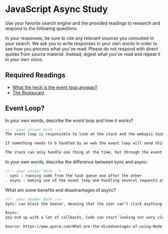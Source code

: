 # JavaScript Async Study

Use your favorite search engine and the provided readings to research and
respond to the following questions.

In your responses, be sure to cite any relevant sources you consulted in your
search. We ask you to write responses in your own words in order to see how you
process what you've read. Please do not respond with direct quotes from source
material. Instead, digest what you've read and repeat it in your own voice.

## Required Readings

-   [What the heck is the event loop anyway?](https://www.youtube.com/watch?v=8aGhZQkoFbQ)
-   [The Restaurant](https://www.codeschool.com/blog/2014/10/30/understanding-node-js/)

## Event Loop?

In your own words, describe the event loop and how it works?

```md
<!-- your answer here -->
The event loop is responsible to look at the stack and the webapis task queue. Every time the the stack is empty it hands the new task from the top of the queue. and put its on the stack (that will make the code actually run).

If something needs to b handled by an web the event loop will send this block of code to the webapi and clear therefore the stack. Now a new thing can be operated at the stack and the webapi is handling it’s request at the same time. Nothing gets blocked. Once the webapi is ready it will send its answer back to the task queue. From there it will get hardened from the vent loop back to the stack once the stack clears.

The stack can only handle one thing at the time, but through the event loop things can happen at the same time, also called async.
```

In your own words, describe the difference between sync and async:

```md
<!-- your answer here -->
- sync : running code from the task queue one after the other
- async : making use of the event loop and handling several requests at a time

```

What are some benefits and disadvantages of async?

```md
<!-- your answer here -->
Sync: can block the bowser, meaning that the user can’t click anything while the server is processing a request. Leads to slow webpages, that nobody likes.

Async:
you end up with a lot of callbacks. Code can start looking not very clean compared to Phyton that sues sync.

Source: https://www.quora.com/What-are-the-disadvantages-of-using-Node-js
```
